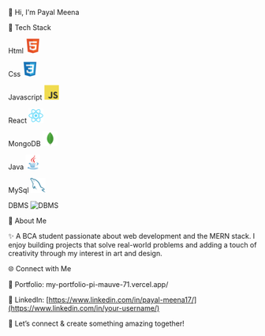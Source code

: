 👋 Hi, I'm Payal Meena

🔧 Tech Stack

Html <img alt="HTML5" width="30px"  src="https://raw.githubusercontent.com/devicons/devicon/master/icons/html5/html5-original.svg" />

Css <img alt="CSS3" width="30px" src="https://raw.githubusercontent.com/devicons/devicon/master/icons/css3/css3-original.svg" />

Javascript <img alt="JavaScript" width="30px" src="https://raw.githubusercontent.com/devicons/devicon/master/icons/javascript/javascript-original.svg" />

React <img alt="React" width="30px" src="https://raw.githubusercontent.com/devicons/devicon/master/icons/react/react-original.svg" />
 
MongoDB <img alt="MongoDB" width="30px" src="https://raw.githubusercontent.com/devicons/devicon/master/icons/mongodb/mongodb-original.svg" />

Java <img  alt="Java" width="30px" src="https://raw.githubusercontent.com/devicons/devicon/master/icons/java/java-original.svg" />

MySql <img alt="MySQL" width="30px" src="https://raw.githubusercontent.com/devicons/devicon/master/icons/mysql/mysql-original.svg" />

DBMS <img alt="DBMS" width="30px" src="https://cdn-icons-png.flaticon.com/512/4248/4248443.png"/>


🎯 About Me

✨ A BCA student passionate about web development and the MERN stack. I enjoy building projects that solve real-world problems and adding a touch of creativity through my interest in art and design.

🌐 Connect with Me

📂 Portfolio: my-portfolio-pi-mauve-71.vercel.app/

🔗 LinkedIn: [https://www.linkedin.com/in/payal-meena17/](https://www.linkedin.com/in/your-username/)


💬 Let’s connect & create something amazing together!
